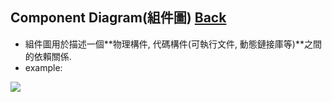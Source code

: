 ## Component Diagram(組件圖)	[Back](./../document.md)
- 組件圖用於描述一個**物理構件, 代碼構件(可執行文件, 動態鏈接庫等)**之間的依賴關係.
- example:

<img src="./example.png">

